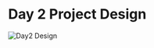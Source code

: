 # Day 2 Project Design

![Day2 Design](https://user-images.githubusercontent.com/78005922/127782762-fe83392d-2405-49cb-8e74-5cdb47f99469.png)

